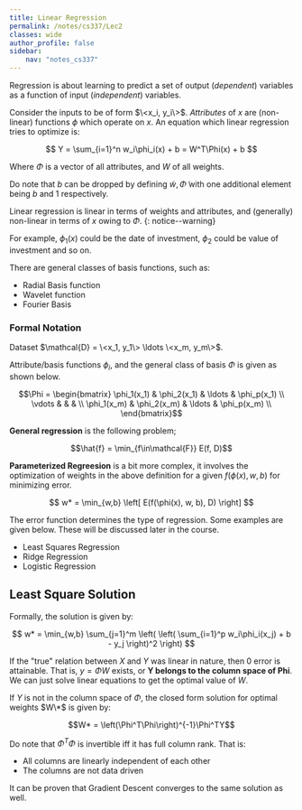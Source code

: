 ```yaml
---
title: Linear Regression
permalink: /notes/cs337/Lec2
classes: wide
author_profile: false
sidebar:
    nav: "notes_cs337"
---
```

<script type="text/javascript" src="https://code.jquery.com/jquery-1.7.1.min.js"></script>

<script type="text/x-mathjax-config">
  MathJax.Hub.Config({
    tex2jax: {
      inlineMath: [ ['$','$'], ["\\(","\\)"] ],
      processEscapes: true
    }
  });
</script>
<script type="text/javascript" async src="https://cdnjs.cloudflare.com/ajax/libs/mathjax/2.7.5/latest.js?config=TeX-MML-AM_CHTML" async></script>


<!-- Notes Begin from here -->

Regression is about learning to predict a set of output (*dependent*) variables as a function of input (*independent*) variables.

Consider the inputs to be of form $\<x_i, y_i\>$. *Attributes* of $x$ are (non-linear) functions $\phi$ which operate on $x$. An equation which linear regression tries to optimize is:

<div style="text-align: center;">
  $$ Y = \sum_{i=1}^n w_i\phi_i(x) + b = W^T\Phi(x) + b $$
</div>

Where $\Phi$ is a vector of all attributes, and $W$ of all weights.

Do note that $b$ can be dropped by defining $\widetilde{w}, \widetilde{\Phi}$ with one additional element being $b$ and $1$ respectively.

Linear regression is linear in terms of weights and attributes, and (generally) non-linear in terms of $x$ owing to $\Phi$.
{: notice--warning}

For example, $\phi_1(x)$ could be the date of investment, $\phi_2$ could be value of investment and so on.

There are general classes of basis functions, such as:
- Radial Basis function
- Wavelet function
- Fourier Basis

### Formal Notation

Dataset $\mathcal{D} = \<x_1, y_1\> \ldots \<x_m, y_m\>$.

Attribute/basis functions $\phi_i$, and the general class of basis $\Phi$ is given as shown below.

<div style="text-align: center;">
  $$\Phi = 
  \begin{bmatrix}
    \phi_1(x_1) & \phi_2(x_1) & \ldots & \phi_p(x_1) \\
    \vdots      &             &        &             \\
    \phi_1(x_m) & \phi_2(x_m) & \ldots & \phi_p(x_m) \\
  \end{bmatrix}$$
</div>

**General regression** is the following problem;

<div style="text-align: center;">
  $$\hat{f} = \min_{f\in\mathcal{F}} E(f, D)$$
</div>

**Parameterized Regreesion** is a bit more complex, it involves the optimization of weights in the above definition for a given $f(\phi(x), w, b)$ for minimizing error.

<div style="text-align: center;">
  $$ w* = \min_{w,b} \left[ E(f(\phi(x), w, b), D) \right] $$
</div>

The error function determines the type of regression. Some examples are given below. These will be discussed later in the course.

- Least Squares Regression
- Ridge Regression
- Logistic Regression


## Least Square Solution

Formally, the solution is given by:

<div style="text-align: center;">
  $$ w* = \min_{w,b} \sum_{j=1}^m \left( \left( \sum_{i=1}^p w_i\phi_i(x_j) + b - y_j \right)^2 \right) $$
</div>

If the "true" relation between $X$ and $Y$ was linear in nature, then 0 error is attainable. That is, $y = \Phi W$ exists, or **Y belongs to the column space of Phi**. We can just solve linear equations to get the optimal value of $W$.

If $Y$ is not in the column space of $\Phi$, the closed form solution for optimal weights $W\*$ is given by:

<div style="text-align: center;">
  $$W* = \left(\Phi^T\Phi\right)^{-1}\Phi^TY$$
</div>

Do note that $\Phi^T\Phi$ is invertible iff it has full column rank. That is:
- All columns are linearly independent of each other
- The columns are not data driven

It can be proven that Gradient Descent converges to the same solution as well.